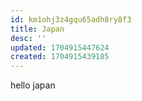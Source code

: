 ```yaml
---
id: km1ohj3z4gqu65adh8ry8f3
title: Japan
desc: ''
updated: 1704915447624
created: 1704915439185
---
```


hello japan